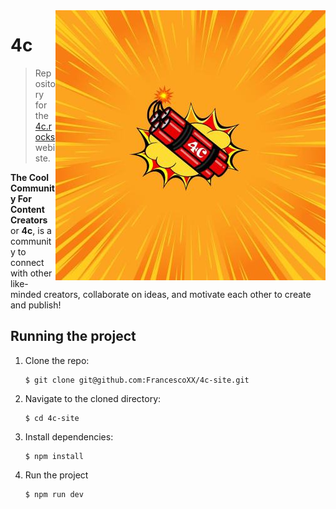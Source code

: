 <img align='right' src='./logo.jpg' alt='4C logo'>

# 4c

> Repository for the [4c.rocks](https://www.4c.rocks/) webiste. 

**The Cool Community For Content Creators** or **4c**, is a community to connect with other like-minded creators, collaborate on ideas, and motivate each other to create and publish!

## Running the project

1.  Clone the repo:

    ```console
    $ git clone git@github.com:FrancescoXX/4c-site.git
    ```

2.  Navigate to the cloned directory:

    ```console
    $ cd 4c-site
    ```

3.  Install dependencies:

    ```console
    $ npm install
    ```

4.  Run the project

    ```console
    $ npm run dev
    ```
